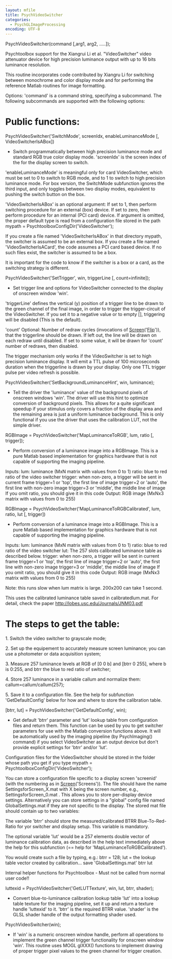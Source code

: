 ```yaml
---
layout: mfile
title: PsychVideoSwitcher
categories:
  - PsychGLImageProcessing
encoding: UTF-8
---
```


PsychVideoSwitcher(command [,arg1, arg2, .....]);

Psychtoolbox support for the Xiangrui Li et al. "VideoSwitcher" video
attenuator device for high precision luminance output with up to 16 bits
luminance resolution.

This routine incorporates code contributed by Xiangru Li for switching
between monochrome and color display mode and for performing the
reference Matlab routines for image formatting.

Options: 'command' is a command string, specifying a subcommand. The
following subcommands are supported with the following options:

# Public functions:


PsychVideoSwitcher('SwitchMode', screenIdx, enableLuminanceMode [, VideoSwitcherIsABox])
- Switch programmatically between high precision luminance mode and
standard RGB true color display mode. 'screenIdx' is the screen index of the
for the display screen to switch.

'enableLuminanceMode' is meaningful only for card VideoSwitcher, which
must be set to 0 to switch to RGB mode, and to 1 to switch to high
precision luminance mode. For box version, the SwitchMode subfunction
ignores the third input, and only toggles between two display modes,
equivalent to pushing the switch button on the box.

'VideoSwitcherIsABox' is an optional argument: If set to 1, then perform
switching procedure for an external (box) device. If set to zero, then
perform procedure for an internal (PCI card) device. If argument is
omitted, the proper default type is read from a configuration file stored
in the path mypath = PsychtoolboxConfigDir('VideoSwitcher');

If you create a file named 'VideoSwitcherIsABox' in that directory
mypath, the switcher is assumed to be an external box. If you create a
file named 'VideoSwitcherIsACard', the code assumes a PCI card based
device. If no such files exist, the switcher is assumed to be a box.

It is important for the code to know if the switcher is a box or a card,
as the switching strategy is different.


PsychVideoSwitcher('SetTrigger', win, triggerLine [, count=infinite]);
- Set trigger line and options for VideoSwitcher connected to the display
of onscreen window 'win'.

'triggerLine' defines the vertical (y) position of a trigger line to be
drawn to the green channel of the final image, in order to trigger the
trigger-circuit of the VideoSwitcher. If you set it to a negative value
or to empty [], triggering will be disabled (This is the default).

'count' Optional: Number of redraw cycles (invocations of
[Screen](/docs/Screen)('[Flip](/docs/Flip)')), that the triggerline should be drawn. If left out, the
line will be drawn on each redraw until disabled. If set to some value,
it will be drawn for 'count' number of redraws, then disabled.

The trigger mechanism only works if the VideoSwitcher is set to high
precision luminance display. It will emit a TTL pulse of 100 microseconds
duration when the triggerline is drawn by your display. Only one TTL
trigger pulse per video refresh is possible.


PsychVideoSwitcher('SetBackgroundLuminanceHint', win, luminance);
- Tell the driver the 'luminance' value of the background pixels of
onscreen windows 'win'. The driver will use this hint to optimize
conversion of background pixels. This allows for a quite significant
speedup if your stimulus only covers a fraction of the display area and
the remaining area is just a uniform luminance background. This is only
functional if you use the driver that uses the calibration LUT, not the
simple driver.


RGBImage = PsychVideoSwitcher('MapLuminanceToRGB', lum, ratio [, trigger]);
- Perform conversion of a luminance image into a RGBImage. This is a pure
Matlab based implementation for graphics hardware that is not capable of
supporting the imaging pipeline.

 Inputs:
    lum: luminance (MxN matrix with values from 0 to 1)
    ratio: blue to red ratio of the video switcher
    trigger: when non-zero, a trigger will be sent in current frame
        trigger=1 or 'top', the first line of image
        trigger=2 or 'auto',  the first line with non-zero image
        trigger=3 or 'middle', the middle line of image
    If you omit ratio, you should give it in this code
 Output: RGB image (MxNx3 matrix with values from 0 to 255)


RGBImage = PsychVideoSwitcher('MapLuminanceToRGBCalibrated', lum, ratio, lut [, trigger])
- Perform conversion of a luminance image into a RGBImage. This is a pure
Matlab based implementation for graphics hardware that is not capable of
supporting the imaging pipeline.

 Inputs:
    lum: luminance (MxN matrix with values from 0 to 1)
    ratio: blue to red ratio of the video switcher
    lut: The 257 slots calibrated luminance table as described below.
    trigger: when non-zero, a trigger will be sent in current frame
        trigger=1 or 'top', the first line of image
        trigger=2 or 'auto',  the first line with non-zero image
        trigger=3 or 'middle', the middle line of image
    If you omit ratio, you should give it in this code
 Output: RGB image (MxNx3 matrix with values from 0 to 255)

Note: this runs slow when lum matrix is large. 200x200 can take 1 second.

This uses the calibrated luminance table saved in calibratedlum.mat.
For detail, check the paper http://lobes.usc.edu/Journals/JNM03.pdf

# The steps to get the table:

 1\. Switch the video switcher to grayscale mode;

 2\. Set up the equipement to accurately measure screen luminance;
    you can use a photometer or data acquisition system;

 3\. Measure 257 luminance levels at RGB of [0 0 b] and [btrr 0 255],
    where b is 0:255, and btrr the blue to red ratio of switcher;

 4\. Store 257 luminance in a variable callum and normalize them:
    callum=callum/callum(257);

 5\. Save it to a configuration file. See the help for subfunction
    'GetDefaultConfig' below for how and where to store the calibration
    table.


[btrr, lut] = PsychVideoSwitcher('GetDefaultConfig', win);
- Get default 'btrr' parameter and 'lut' lookup table from configuration
files and return them. This function can be used by you to get switcher
parameters for use with the Matlab conversion functions above. It will be
automatically used by the imaging pipeline (by PsychImaging() command) if
you select VideoSwitcher as an output device but don't provide explicit
settings for 'btrr' and/or 'lut'.

Configuration files for the VideoSwitcher should be stored in the folder
whose path you get if you type mypath = PsychtoolboxConfigDir('VideoSwitcher');

You can store a configuration file specific to a display screen
'screenid' (with the numbering as in [Screen](/docs/Screen)('Screens')). The file should
have the name SettingsforScreen\_X.mat with X being the screen number,
e.g., SettingsforScreen\_0.mat . This allows you to store per-display
device settings. Alternatively you can store settings in a "global"
config file named GlobalSettings.mat if they are not specific to the
display. The stored mat file should contain up to two variables:

The variable 'btrr' should store the measured/calibrated BTRR
Blue-To-Red-Ratio for yor switcher and display setup. This variable is
mandatory.

The optional variable 'lut' would be a 257 elements double vector of
luminance calibration data, as described in the help text immediately
above the help for this subfunction (== help for
'MapLuminanceToRGBCalibrated').

You would create such a file by typing, e.g.:
btrr = 128;
lut = the lookup table vector created by calibration...
save 'GlobalSettings.mat' btrr lut




Internal helper functions for Psychtoolbox - Must not be called from
normal user code!!

luttexid = PsychVideoSwitcher('GetLUTTexture', win, lut, btrr, shader);
- Convert blue-to-luminance calibration lookup table 'lut' into a lookup
table texture for the imaging pipeline, set it up and return a texture
handle 'luttexid' to it. 'btrr' is the required BTRR value. 'shader' is
the GLSL shader handle of the output formatting shader used.


PsychVideoSwitcher(win);
- If 'win' is a numeric onscreen window handle, perform all operations to
implement the green channel trigger functionality for onscreen window
'win'. This routine uses MOGL glXXX() functions to implement drawing of
proper trigger pixel values to the green channel for trigger creation.
